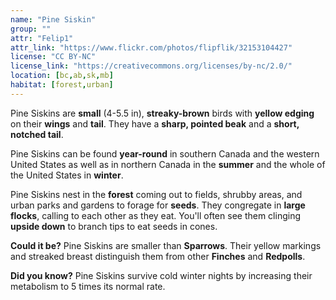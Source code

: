 ```yaml
---
name: "Pine Siskin"
group: ""
attr: "Felip1"
attr_link: "https://www.flickr.com/photos/flipflik/32153104427"
license: "CC BY-NC"
license_link: "https://creativecommons.org/licenses/by-nc/2.0/"
location: [bc,ab,sk,mb]
habitat: [forest,urban]
---
```

Pine Siskins are **small** (4-5.5 in), **streaky-brown** birds with **yellow edging** on their **wings** and **tail**. They have a **sharp, pointed beak** and a **short, notched tail**.

Pine Siskins can be found **year-round** in southern Canada and the western United States as well as in northern Canada in the **summer** and the whole of the United States in **winter**.

Pine Siskins nest in the **forest** coming out to fields, shrubby areas, and urban parks and gardens to forage for **seeds**. They congregate in **large flocks**, calling to each other as they eat. You'll often see them clinging **upside down** to branch tips to eat seeds in cones.

**Could it be?** Pine Siskins are smaller than **Sparrows**. Their yellow markings and streaked breast distinguish them from other **Finches** and **Redpolls**.

**Did you know?** Pine Siskins survive cold winter nights by increasing their metabolism to 5 times its normal rate.
